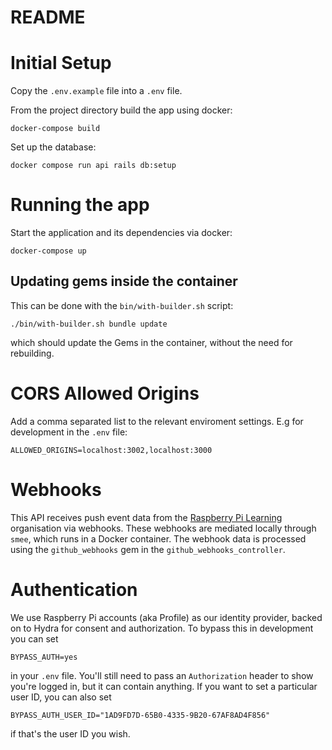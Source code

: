 # README


# Initial Setup

Copy the `.env.example` file into a `.env` file.

From the project directory build the app using docker:

```
docker-compose build
```

Set up the database:

```
docker compose run api rails db:setup
```

# Running the app

Start the application and its dependencies via docker:

```
docker-compose up
```

## Updating gems inside the container

This can be done with the `bin/with-builder.sh` script:
```
./bin/with-builder.sh bundle update
```
which should update the Gems in the container, without the need for rebuilding.

# CORS Allowed Origins

Add a comma separated list to the relevant enviroment settings. E.g for development in the `.env` file:

```
ALLOWED_ORIGINS=localhost:3002,localhost:3000
```

# Webhooks

This API receives push event data from the [Raspberry Pi Learning](https://github.com/raspberrypilearning) organisation via webhooks. These webhooks are mediated locally through `smee`, which runs in a Docker container. The webhook data is processed using the `github_webhooks` gem in the `github_webhooks_controller`.


# Authentication

We use Raspberry Pi accounts (aka Profile) as our identity provider, backed on to Hydra for consent and authorization.  To bypass this in development you can set

```
BYPASS_AUTH=yes
```

in your `.env` file.  You'll still need to pass an `Authorization` header to show you're logged in, but it can contain anything.  If you want to set a particular user ID, you can also set

```
BYPASS_AUTH_USER_ID="1AD9FD7D-65B0-4335-9B20-67AF8AD4F856"
```

if that's the user ID you wish.



